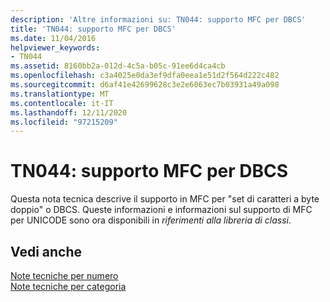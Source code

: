 ```yaml
---
description: 'Altre informazioni su: TN044: supporto MFC per DBCS'
title: 'TN044: supporto MFC per DBCS'
ms.date: 11/04/2016
helpviewer_keywords:
- TN044
ms.assetid: 8160bb2a-012d-4c5a-b05c-91ee6d4ca4cb
ms.openlocfilehash: c3a4025e0da3ef9dfa0eea1e51d2f564d222c482
ms.sourcegitcommit: d6af41e42699628c3e2e6063ec7b03931a49a098
ms.translationtype: MT
ms.contentlocale: it-IT
ms.lasthandoff: 12/11/2020
ms.locfileid: "97215209"
---
```

# <a name="tn044-mfc-support-for-dbcs"></a>TN044: supporto MFC per DBCS

Questa nota tecnica descrive il supporto in MFC per "set di caratteri a byte doppio" o DBCS. Queste informazioni e informazioni sul supporto di MFC per UNICODE sono ora disponibili in *riferimenti alla libreria di classi*.

## <a name="see-also"></a>Vedi anche

[Note tecniche per numero](../mfc/technical-notes-by-number.md)<br/>
[Note tecniche per categoria](../mfc/technical-notes-by-category.md)

